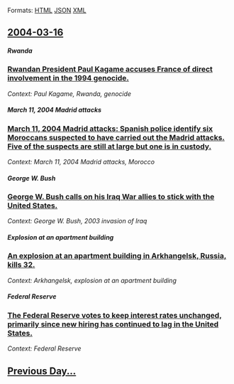 
Formats: [HTML](2004/03/16/index.html)  [JSON](2004/03/16/index.json)  [XML](2004/03/16/index.xml)  

## [2004-03-16](/news/2004/03/16/index.md)

##### Rwanda
### [ Rwandan President Paul Kagame accuses France of direct involvement in the 1994 genocide. ](/news/2004/03/16/rwandan-president-paul-kagame-accuses-france-of-direct-involvement-in-the-1994-genocide.md)
_Context: Paul Kagame, Rwanda, genocide_

##### March 11, 2004 Madrid attacks
### [ March 11, 2004 Madrid attacks: Spanish police identify six Moroccans suspected to have carried out the Madrid attacks. Five of the suspects are still at large but one is in custody. ](/news/2004/03/16/march-11-2004-madrid-attacks-spanish-police-identify-six-moroccans-suspected-to-have-carried-out-the-madrid-attacks-five-of-the-suspects.md)
_Context: March 11, 2004 Madrid attacks, Morocco_

##### George W. Bush
### [ George W. Bush calls on his Iraq War allies to stick with the United States. ](/news/2004/03/16/george-w-bush-calls-on-his-iraq-war-allies-to-stick-with-the-united-states.md)
_Context: George W. Bush, 2003 invasion of Iraq_

##### Explosion at an apartment building
### [ An explosion at an apartment building in Arkhangelsk, Russia, kills 32. ](/news/2004/03/16/an-explosion-at-an-apartment-building-in-arkhangelsk-russia-kills-32.md)
_Context: Arkhangelsk, explosion at an apartment building_

##### Federal Reserve
### [ The Federal Reserve votes to keep interest rates unchanged, primarily since new hiring has continued to lag in the United States. ](/news/2004/03/16/the-federal-reserve-votes-to-keep-interest-rates-unchanged-primarily-since-new-hiring-has-continued-to-lag-in-the-united-states.md)
_Context: Federal Reserve_

## [Previous Day...](/news/2004/03/15/index.md)

